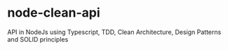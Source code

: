 # node-clean-api
API in NodeJs using Typescript, TDD, Clean Architecture, Design Patterns and SOLID principles
